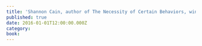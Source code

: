```yaml
---
title: 'Shannon Cain, author of The Necessity of Certain Behaviors, winner of the Drue Heinz Literature Prize'
published: true
date: 2016-01-01T12:00:00.000Z
category:
book:
---
```

